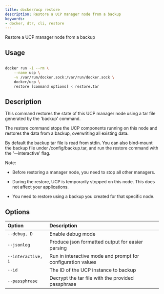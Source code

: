 ```yaml
---
title: docker/ucp restore
description: Restore a UCP manager node from a backup
keywords:
- docker, dtr, cli, restore
---
```


Restore a UCP manager node from a backup

## Usage

```bash

docker run -i --rm \
    --name ucp \
    -v /var/run/docker.sock:/var/run/docker.sock \
    docker/ucp \
    restore [command options] < restore.tar

```

## Description

This command restores the state of this UCP manager node using a tar file
generated by the 'backup' command.

The restore command stops the UCP components running on this node and restores
the data from a backup, overwriting all existing data.

By default the backup tar file is read from stdin. You can also bind-mount the
backup file under /config/backup.tar, and run the restore command with the
'--interactive' flag.

Note:

* Before restoring a manager node, you need to stop all other managers.

* During the restore, UCP is temporarily stopped on this node. This does not
  affect your applications.

* You need to restore using a backup you created for that specific node.


## Options

| Option                    | Description                |
|:--------------------------|:---------------------------|
|`--debug, D`|Enable debug mode|
|`--jsonlog`|Produce json formatted output for easier parsing|
|`--interactive, i`|Run in interactive mode and prompt for configuration values|
|`--id`|The ID of the UCP instance to backup|
|`--passphrase`|Decrypt the tar file with the provided passphrase|
